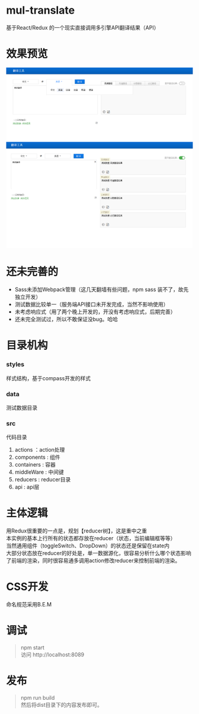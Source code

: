 # mul-translate
基于React/Redux 的一个现实直接调用多引擎API翻译结果（API）

# 效果预览
![githubusercontent](https://raw.githubusercontent.com/coocssweb/mul-translate/master/preview/preview-1.png "预览1")
![githubusercontent](https://raw.githubusercontent.com/coocssweb/mul-translate/master/preview/preview-2.png "预览1")  

# 还未完善的
* Sass未添加Webpack管理（这几天翻墙有些问题，npm sass 装不了，故先独立开发）
* 测试数据比较单一（服务端API接口未开发完成，当然不影响使用）
* 未考虑响应式（用了两个晚上开发的，开没有考虑响应式，后期完善）
* 还未完全测试过，所以不敢保证没bug。哈哈

# 目录机构
### styles
样式结构，基于compass开发的样式
### data 
测试数据目录
### src
代码目录
1. actions ：action处理
2. components : 组件
3. containers : 容器
4. middleWare : 中间键
5. reducers : reducer目录
6. api : api层

# 主体逻辑
用Redux很重要的一点是，规划【reducer树】，这是重中之重<br/>
本实例的基本上行所有的状态都存放在reducer（状态，当前编辑框等等）<br/>
当然通用组件（toggleSwitch、DropDown）的状态还是保留在state内<br/>
大部分状态放在reducer的好处是，单一数据源化，很容易分析什么哪个状态影响了前端的渲染，同时很容易通多调用action修改reducer来控制前端的渲染。

# CSS开发
命名规范采用B.E.M

# 调试
> npm start<br />
> 访问 http://localhost:8089

# 发布
> npm run build<br/>
>然后将dist目录下的内容发布即可。
